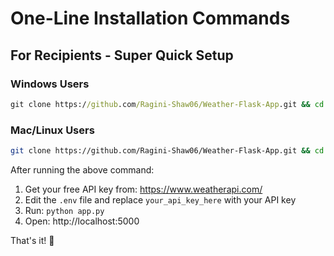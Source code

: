 # One-Line Installation Commands

## For Recipients - Super Quick Setup

### Windows Users
```cmd
git clone https://github.com/Ragini-Shaw06/Weather-Flask-App.git && cd Weather-Flask-App && setup.bat
```

### Mac/Linux Users  
```bash
git clone https://github.com/Ragini-Shaw06/Weather-Flask-App.git && cd Weather-Flask-App && chmod +x setup.sh && ./setup.sh
```

After running the above command:
1. Get your free API key from: https://www.weatherapi.com/
2. Edit the `.env` file and replace `your_api_key_here` with your API key
3. Run: `python app.py`
4. Open: http://localhost:5000

That's it! 🎉
